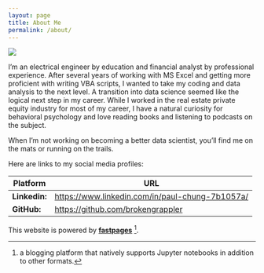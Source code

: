 ```yaml
---
layout: page
title: About Me
permalink: /about/
---
```

![]({{site.baseurl}}/images/me2.jpg)


<p>I&rsquo;m an electrical engineer by education and financial analyst by professional experience. After several years of working with MS Excel and getting more proficient with writing VBA scripts, I wanted to take my coding and data analysis to the next level. A transition into data science seemed like the logical next step in my career. While I worked in the real estate private equity industry for most of my career, I have a natural curiosity for behavioral psychology and love reading books and listening to podcasts on the subject.</p>
<p>When I&rsquo;m not working on becoming a better data scientist, you&rsquo;ll find me on the mats or running on the trails.</p>
<p>Here are links to my social media profiles:</p>

<table>
<thead>
<tr>
<th>Platform</th>
<th>URL</th>
</tr>
</thead>
<tbody>
<tr>
<td><strong>Linkedin:</strong></td>
<td><a href="https://www.linkedin.com/in/paul-chung-7b1057a/">https://www.linkedin.com/in/paul-chung-7b1057a/</a></td>
</tr>
<tr>
<td><strong>GitHub:</strong></td>
<td><a href="https://github.com/brokengrappler">https://github.com/brokengrappler</a></td>
</tr>
</tbody>
</table>

This website is powered by **[fastpages](https://github.com/fastai/fastpages)** [^1].



[^1]:a blogging platform that natively supports Jupyter notebooks in addition to other formats.
